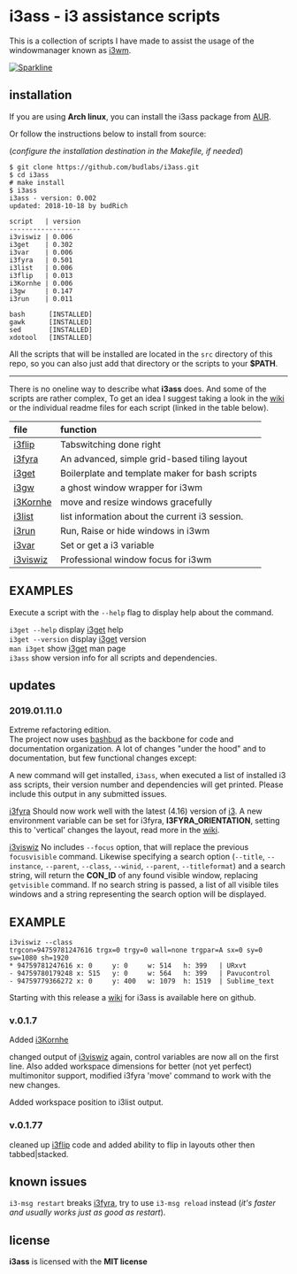 # i3ass - i3 assistance scripts 

This is a collection of scripts I have made to assist the
usage of the windowmanager known as [i3wm].


[![Sparkline](https://stars.medv.io/budlabs/i3ass.svg)](https://stars.medv.io/budlabs/i3ass)



## installation

If you are using **Arch linux**, you can install the i3ass
package from [AUR].  

Or follow the instructions below to install from source:  

(*configure the installation destination in the Makefile,
if needed*)

``` text
$ git clone https://github.com/budlabs/i3ass.git
$ cd i3ass
# make install
$ i3ass
i3ass - version: 0.002
updated: 2018-10-18 by budRich

script   | version
------------------
i3viswiz | 0.006
i3get    | 0.302
i3var    | 0.006
i3fyra   | 0.501
i3list   | 0.006
i3flip   | 0.013
i3Kornhe | 0.006
i3gw     | 0.147
i3run    | 0.011

bash      [INSTALLED]
gawk      [INSTALLED]
sed       [INSTALLED]
xdotool   [INSTALLED]
```


All the scripts that will be installed are located in the
`src` directory of this repo, so you can also just add that
directory or the scripts to your **$PATH**.  

---

There is no oneline way to describe what **i3ass** does.
And some of the scripts are rather complex, To get an idea I
suggest taking a look in the [wiki] or the individual readme
files for each script (linked in the table below).

|**file**  |     **function**          |
|:---------|:--------------------------|
|[i3flip] | Tabswitching done right
|[i3fyra] | An advanced, simple grid-based tiling layout
|[i3get] | Boilerplate and template maker for bash scripts
|[i3gw] | a ghost window wrapper for i3wm
|[i3Kornhe] | move and resize windows gracefully
|[i3list] | list information about the current i3 session.
|[i3run] | Run, Raise or hide windows in i3wm
|[i3var] | Set or get a i3 variable
|[i3viswiz] | Professional window focus for i3wm

EXAMPLES
--------
Execute a script with the `--help` flag to display help
about the command.

`i3get --help` display [i3get] help  
`i3get --version` display [i3get] version  
`man i3get` show [i3get] man page  
`i3ass` show version info for all scripts and dependencies.
## updates

### 2019.01.11.0

Extreme refactoring edition.  
The project now uses [bashbud] as the backbone for code and
documentation organization. A lot of changes "under the
hood" and to documentation, but few functional changes
except:  

A new command will get installed, `i3ass`, when executed a
list of installed i3 ass scripts, their version number and
dependencies will get printed. Please include this output in
any submitted issues.

[i3fyra] Should now work well with the latest (4.16)
version of [i3]. A new environment variable can be set for
i3fyra, **I3FYRA_ORIENTATION**, setting this to 'vertical'
changes the layout, read more in the [wiki].  

[i3viswiz] No includes `--focus` option, that will replace
the previous `focusvisible` command. Likewise specifying a
search option (`--title`, `--instance`, `--parent`,
`--class`, `--winid`, `--parent`, `--titleformat`) and a
search string, will return the **CON_ID** of any found
visible window, replacing `getvisible` command. If no search
string is passed, a list of all visible tiles windows and a
string representing the search option will be displayed.

EXAMPLE
-------


```text
i3viswiz --class
trgcon=94759781247616 trgx=0 trgy=0 wall=none trgpar=A sx=0 sy=0 sw=1080 sh=1920
* 94759781247616 x: 0     y: 0     w: 514   h: 399   | URxvt
- 94759780179248 x: 515   y: 0     w: 564   h: 399   | Pavucontrol
- 94759779366272 x: 0     y: 400   w: 1079  h: 1519  | Sublime_text
```


Starting with this release a [wiki] for i3ass is available
here on github.

### v.0.1.7


Added [i3Kornhe]

changed output of [i3viswiz] again, control variables are
now all on the first line. Also added workspace dimensions
for better (not yet perfect) multimonitor support, modified
i3fyra 'move' command to work with the new changes.

Added workspace position to i3list output.

### v.0.1.77


cleaned up [i3flip] code and added ability to flip in
layouts other then tabbed|stacked.


## known issues

`i3-msg restart` breaks [i3fyra], try to use `i3-msg
reload` instead (*it's faster and usually works just as good
as restart*).

[wiki]: https://github.com/budlabs/i3ass/wiki
[i3flip]: https://github.com/budRich/i3ass/tree/dev/ass/i3flip
[i3fyra]: https://github.com/budRich/i3ass/tree/dev/ass/i3fyra
[i3gw]: https://github.com/budRich/i3ass/tree/dev/ass/i3gw
[i3Kornhe]: https://github.com/budRich/i3ass/tree/dev/ass/i3Kornhe
[i3list]: https://github.com/budRich/i3ass/tree/dev/ass/i3list
[i3get]: https://github.com/budRich/i3ass/tree/dev/ass/i3get
[i3run]: https://github.com/budRich/i3ass/tree/dev/ass/i3run
[i3var]: https://github.com/budRich/i3ass/tree/dev/ass/i3var
[i3viswiz]: https://github.com/budRich/i3ass/tree/dev/ass/i3viswiz
[Makefile]: https://github.com/budRich/i3ass/blob/master/Makefile
[install.sh]: https://github.com/budRich/i3ass/blob/master/install.sh
[i3add]: https://github.com/budRich/scripts/i3add/
[AUR]: https://aur.archlinux.org/packages/i3ass/
[i3]: https://i3wm.org/
[i3wm]: https://i3wm.org/
[bashbud]: https://github.com/budlabs/bashbud

## license

**i3ass** is licensed with the **MIT license**



